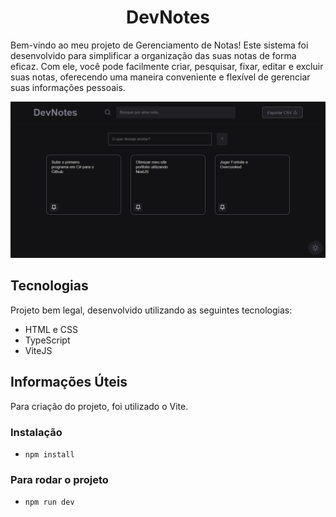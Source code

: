 <h1 align="center">DevNotes</h1>

Bem-vindo ao meu projeto de Gerenciamento de Notas! Este sistema foi desenvolvido para simplificar a organização das suas notas de forma eficaz. Com ele, você pode facilmente criar, pesquisar, fixar, editar e excluir suas notas, oferecendo uma maneira conveniente e flexível de gerenciar suas informações pessoais.

![Imagem Preview do Site](public/preview.png)
## Tecnologias
Projeto bem legal, desenvolvido utilizando as seguintes tecnologias:

- HTML e CSS
- TypeScript
- ViteJS

## Informações Úteis
Para criação do projeto, foi utilizado o Vite.

### Instalação
- `npm install`

### Para rodar o projeto
- `npm run dev`